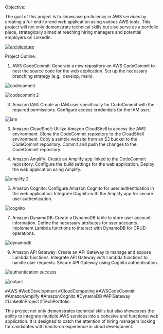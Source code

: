 Objective:

The goal of this project is to showcase proficiency in AWS services by creating a full end-to-end web application using various AWS tools. This project will not only demonstrate technical skills but also serve as a portfolio piece, strategically aimed at reaching hiring managers and potential employers on LinkedIn.

[
![architecture](https://github.com/mihirkanani/Hosting-Serverless-Web-Application-using-AWS-Services/assets/70439380/dff645a0-abef-455d-8bbf-2848b4717fd2)
](url)


Project Outline:

1. AWS CodeCommit:
Generate a new repository on AWS CodeCommit to host the source code for the web application.
Set up the necessary branching strategy (e.g., develop, main).

![codecommit](https://github.com/mihirkanani/Hosting-Serverless-Web-Application-using-AWS-Services/assets/70439380/6c0a4764-8392-4e5b-a2f4-0779884abddf)

![codecommit 2](https://github.com/mihirkanani/Hosting-Serverless-Web-Application-using-AWS-Services/assets/70439380/2a8a8dda-8981-4a7a-afff-045a7f78ebae)


3. Amazon IAM:
Create an IAM user specifically for CodeCommit with the required permissions.
Configure access credentials for the IAM user.

![iam](https://github.com/mihirkanani/Hosting-Serverless-Web-Application-using-AWS-Services/assets/70439380/4416ae23-3a27-4c41-bc60-070e50204558)


3. Amazon CloudShell:
Utilize Amazon CloudShell to access the AWS environment.
Clone the CodeCommit repository to the CloudShell environment.
Copy a sample website from an S3 bucket to the CodeCommit repository.
Commit and push the changes to the CodeCommit repository.

5. Amazon Amplify:
Create an Amplify app linked to the CodeCommit repository.
Configure the build settings for the web application.
Deploy the web application using Amplify.

![amplify 2](https://github.com/mihirkanani/Hosting-Serverless-Web-Application-using-AWS-Services/assets/70439380/8afa7fcf-e43f-4011-87f8-7450d1386b0c)


5. Amazon Cognito:
Configure Amazon Cognito for user authentication in the web application.
Integrate Cognito with the Amplify app for secure user authentication.

![cognito](https://github.com/mihirkanani/Hosting-Serverless-Web-Application-using-AWS-Services/assets/70439380/af57c736-b519-4ce5-8405-f49b3a5f82b9)


7. Amazon DynamoDB:
Create a DynamoDB table to store user account information.
Define the necessary attributes for user accounts.
Implement Lambda functions to interact with DynamoDB for CRUD operations.

![dynamodb](https://github.com/mihirkanani/Hosting-Serverless-Web-Application-using-AWS-Services/assets/70439380/724df70f-97e8-4e0f-a990-4a27df5898de)


9. Amazon API Gateway:
Create an API Gateway to manage and expose Lambda functions.
Integrate API Gateway with Lambda functions to handle user requests.
Secure API Gateway using Cognito authentication.

![authentication success](https://github.com/mihirkanani/Hosting-Serverless-Web-Application-using-AWS-Services/assets/70439380/55416c43-8b1f-4fac-af8b-5871ead46e4a)

![output](https://github.com/mihirkanani/Hosting-Serverless-Web-Application-using-AWS-Services/assets/70439380/01edfe52-b758-4768-a9ba-d392ded4939a)



#AWS #WebDevelopment #CloudComputing #AWSCodeCommit #AmazonAmplify #AmazonCognito #DynamoDB #APIGateway #LinkedInProject #TechPortfolio

This project not only demonstrates technical skills but also showcases the ability to integrate multiple AWS services into a cohesive and functional web application. It is designed to catch the attention of hiring managers looking for candidates with hands-on experience in cloud development.
